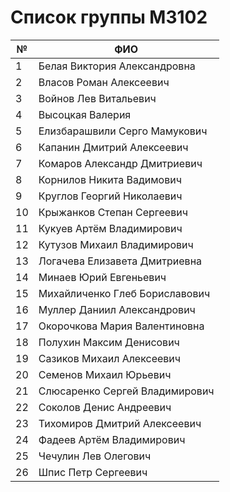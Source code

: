 # Список группы M3102

№ | ФИО
-- | --
1 | Белая Виктория Александровна
2 | Власов Роман Алексеевич
3 | Войнов Лев Витальевич
4 | Высоцкая Валерия
5 | Елизбарашвили Серго Мамукович
6 | Капанин Дмитрий Алексеевич
7 | Комаров Александр Дмитриевич
8 | Корнилов Никита Вадимович
9 | Круглов Георгий Николаевич
10 | Крыжанков Степан Сергеевич
11 | Кукуев Артём Владимирович
12 | Кутузов Михаил Владимирович
13 | Логачева Елизавета Дмитриевна
14 | Минаев Юрий Евгеньевич
15 | Михайличенко Глеб Бориславович
16 | Муллер Даниил Александрович
17 | Окорочкова Мария Валентиновна
18 | Полухин Максим Денисович
19 | Сазиков Михаил Алексеевич
20 | Семенов Михаил Юрьевич
21 | Слюсаренко Сергей Владимирович
22 | Соколов Денис Андреевич
23 | Тихомиров Дмитрий Алексеевич
24 | Фадеев Артём Владимирович
25 | Чечулин Лев Олегович
26 | Шпис Петр Сергеевич
